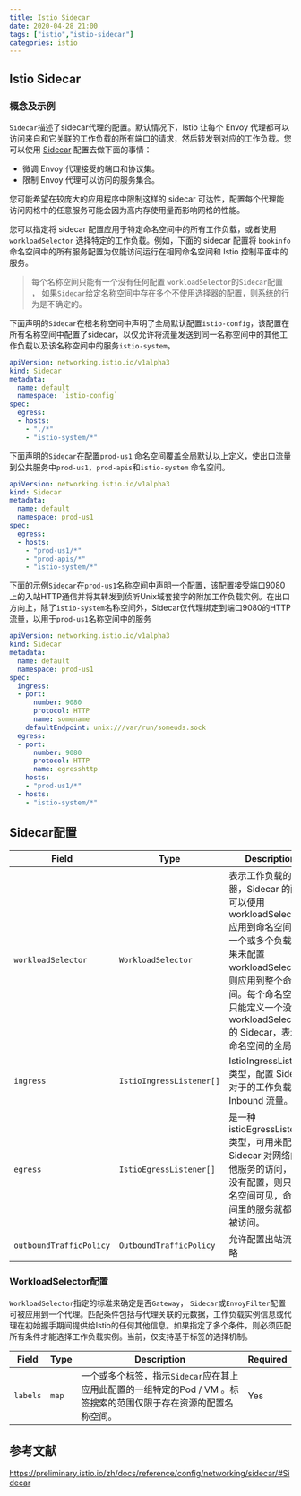 ```yaml
---
title: Istio Sidecar
date: 2020-04-28 21:00
tags: ["istio","istio-sidecar"]
categories:	istio
---
```


## Istio  Sidecar

###  概念及示例

 `Sidecar`描述了sidecar代理的配置。默认情况下，Istio 让每个 Envoy 代理都可以访问来自和它关联的工作负载的所有端口的请求，然后转发到对应的工作负载。您可以使用 [Sidecar](https://preliminary.istio.io/zh/docs/reference/config/networking/sidecar/#Sidecar) 配置去做下面的事情：

- 微调 Envoy 代理接受的端口和协议集。
- 限制 Envoy 代理可以访问的服务集合。

您可能希望在较庞大的应用程序中限制这样的 sidecar 可达性，配置每个代理能访问网格中的任意服务可能会因为高内存使用量而影响网格的性能。

您可以指定将 sidecar 配置应用于特定命名空间中的所有工作负载，或者使用 `workloadSelector` 选择特定的工作负载。例如，下面的 sidecar 配置将 `bookinfo` 命名空间中的所有服务配置为仅能访问运行在相同命名空间和 Istio 控制平面中的服务。

>  每个名称空间只能有一个没有任何配置 `workloadSelector`的`Sidecar`配置 ， 如果`Sidecar`给定名称空间中存在多个不使用选择器的配置，则系统的行为是不确定的。 

<!-- more-->

下面声明的`Sidecar`在根名称空间中声明了全局默认配置`istio-config`，该配置在所有名称空间中配置了sidecar，以仅允许将流量发送到同一名称空间中的其他工作负载以及该名称空间中的服务`istio-system`。 

```yaml
apiVersion: networking.istio.io/v1alpha3
kind: Sidecar
metadata:
  name: default
  namespace: `istio-config`
spec:
  egress:
  - hosts:
    - "./*"
    - "istio-system/*"
```

下面声明的`Sidecar`在配置`prod-us1` 命名空间覆盖全局默认以上定义，使出口流量到公共服务中`prod-us1`，`prod-apis`和`istio-system` 命名空间。 

```yaml
apiVersion: networking.istio.io/v1alpha3
kind: Sidecar
metadata:
  name: default
  namespace: prod-us1
spec:
  egress:
  - hosts:
    - "prod-us1/*"
    - "prod-apis/*"
    - "istio-system/*"
```

下面的示例`Sidecar`在`prod-us1`名称空间中声明一个配置，该配置接受端口9080上的入站HTTP通信并将其转发到侦听Unix域套接字的附加工作负载实例。在出口方向上，除了`istio-system`名称空间外，Sidecar仅代理绑定到端口9080的HTTP流量，以用于`prod-us1`名称空间中的服务 

```yaml
apiVersion: networking.istio.io/v1alpha3
kind: Sidecar
metadata:
  name: default
  namespace: prod-us1
spec:
  ingress:
  - port:
      number: 9080
      protocol: HTTP
      name: somename
    defaultEndpoint: unix:///var/run/someuds.sock
  egress:
  - port:
      number: 9080
      protocol: HTTP
      name: egresshttp
    hosts:
    - "prod-us1/*"
  - hosts:
    - "istio-system/*"
```

## Sidecar配置

| Field                   | Type                     | Description                                                  | Required |
| ----------------------- | ------------------------ | ------------------------------------------------------------ | -------- |
| `workloadSelector`      | `WorkloadSelector`       | 表示工作负载的选择器，Sidecar 的配置可以使用 workloadSelector 应用到命名空间下的一个或多个负载，如果未配置 workloadSelector，则应用到整个命名空间。每个命名空间都只能定义一个没有 workloadSelector 的 Sidecar，表示对命名空间的全局配置 | No       |
| `ingress`               | `IstioIngressListener[]` | IstioIngressListener 类型，配置 Sidecar 对于的工作负载的 Inbound 流量。 | No       |
| `egress`                | `IstioEgressListener[]`  | 是一种 istioEgressListener 类型，可用来配置 Sidecar 对网络内其他服务的访问，如果没有配置，则只要命名空间可见，命名空间里的服务就都可以被访问。 | Yes      |
| `outboundTrafficPolicy` | `OutboundTrafficPolicy`  | 允许配置出站流量策略                                         | No       |

### WorkloadSelector配置

`WorkloadSelector`指定的标准来确定是否`Gateway`， `Sidecar`或`EnvoyFilter`配置可被应用到一个代理。匹配条件包括与代理关联的元数据，工作负载实例信息或代理在初始握手期间提供给Istio的任何其他信息。如果指定了多个条件，则必须匹配所有条件才能选择工作负载实例。当前，仅支持基于标签的选择机制。 

| Field    | Type  | Description                                                  | Required |
| -------- | ----- | ------------------------------------------------------------ | -------- |
| `labels` | `map` | 一个或多个标签，指示`Sidecar`应在其上应用此配置的一组特定的Pod / VM 。标签搜索的范围仅限于存在资源的配置名称空间。 | Yes      |

## 参考文献

https://preliminary.istio.io/zh/docs/reference/config/networking/sidecar/#Sidecar